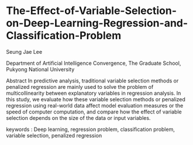 # The-Effect-of-Variable-Selection-on-Deep-Learning-Regression-and-Classification-Problem

Seung Jae Lee

Department of Artificial Intelligence Convergence, The Graduate School,
 Pukyong National University
 
Abstract
In predictive analysis, traditional variable selection methods or penalized regression are mainly used to solve the problem of multicollinearity between explanatory variables in regression analysis. In this study, we evaluate how these variable selection methods or penalized regression using real-world data affect model evaluation measures or the speed of computer computation, and compare how the effect of variable selection depends on the size of the data or input variables.
 
keywords : Deep learning, regression problem, classification problem, variable selection, penalized regression
